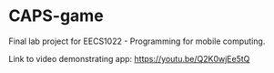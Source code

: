 # CAPS-game

Final lab project for EECS1022 - Programming for mobile computing.

Link to video demonstrating app: https://youtu.be/Q2K0wjEe5tQ
